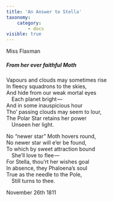 ```yaml
---
title: 'An Answer to Stella'
taxonomy:
    category:
        - docs
visible: true
---
```


<div class="author">Miss Flaxman</div>

##### From her ever faithful Moth

Vapours and clouds may sometimes rise  
In fleecy squadrons to the skies,  
And hide from our weak mortal eyes  
&emsp;Each planet bright —   
And in some inauspicious hour  
Tho’ passing clouds may seem to lour,  
The Polar Star retains her power  
&emsp;Unseen her light.

No “newer star” Moth hovers round,  
No newer star will e’er be found,  
To which by sweet attraction bound  
&emsp;She’ll love to flee —   
For Stella, thou’rt her wishes goal  
In absence, they Phaloena’s soul  
True as the needle to the Pole,  
&emsp;Still turns to thee.

November 26th 1811